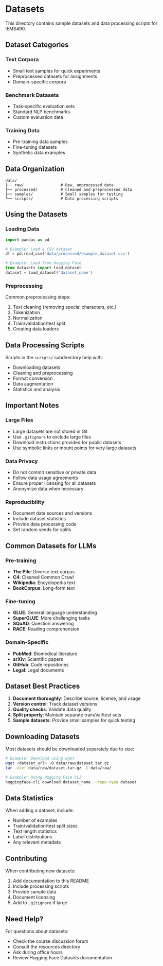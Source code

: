 # Datasets

This directory contains sample datasets and data processing scripts for IEMS490.

## Dataset Categories

### Text Corpora
- Small text samples for quick experiments
- Preprocessed datasets for assignments
- Domain-specific corpora

### Benchmark Datasets
- Task-specific evaluation sets
- Standard NLP benchmarks
- Custom evaluation data

### Training Data
- Pre-training data samples
- Fine-tuning datasets
- Synthetic data examples

## Data Organization

```
data/
├── raw/                # Raw, unprocessed data
├── processed/          # Cleaned and preprocessed data
├── samples/            # Small samples for testing
└── scripts/            # Data processing scripts
```

## Using the Datasets

### Loading Data

```python
import pandas as pd

# Example: Load a CSV dataset
df = pd.read_csv('data/processed/example_dataset.csv')

# Example: Load from Hugging Face
from datasets import load_dataset
dataset = load_dataset('dataset_name')
```

### Preprocessing

Common preprocessing steps:
1. Text cleaning (removing special characters, etc.)
2. Tokenization
3. Normalization
4. Train/validation/test split
5. Creating data loaders

## Data Processing Scripts

Scripts in the `scripts/` subdirectory help with:
- Downloading datasets
- Cleaning and preprocessing
- Format conversion
- Data augmentation
- Statistics and analysis

## Important Notes

### Large Files
- Large datasets are not stored in Git
- Use `.gitignore` to exclude large files
- Download instructions provided for public datasets
- Use symbolic links or mount points for very large datasets

### Data Privacy
- Do not commit sensitive or private data
- Follow data usage agreements
- Ensure proper licensing for all datasets
- Anonymize data when necessary

### Reproducibility
- Document data sources and versions
- Include dataset statistics
- Provide data processing code
- Set random seeds for splits

## Common Datasets for LLMs

### Pre-training
- **The Pile**: Diverse text corpus
- **C4**: Cleaned Common Crawl
- **Wikipedia**: Encyclopedia text
- **BookCorpus**: Long-form text

### Fine-tuning
- **GLUE**: General language understanding
- **SuperGLUE**: More challenging tasks
- **SQuAD**: Question answering
- **RACE**: Reading comprehension

### Domain-Specific
- **PubMed**: Biomedical literature
- **arXiv**: Scientific papers
- **GitHub**: Code repositories
- **Legal**: Legal documents

## Dataset Best Practices

1. **Document thoroughly**: Describe source, license, and usage
2. **Version control**: Track dataset versions
3. **Quality checks**: Validate data quality
4. **Split properly**: Maintain separate train/val/test sets
5. **Sample datasets**: Provide small samples for quick testing

## Downloading Datasets

Most datasets should be downloaded separately due to size:

```bash
# Example: Download using wget
wget <dataset_url> -O data/raw/dataset.tar.gz
tar -xzvf data/raw/dataset.tar.gz -C data/raw/

# Example: Using Hugging Face CLI
huggingface-cli download dataset_name --repo-type dataset
```

## Data Statistics

When adding a dataset, include:
- Number of examples
- Train/validation/test split sizes
- Text length statistics
- Label distributions
- Any relevant metadata

## Contributing

When contributing new datasets:
1. Add documentation to this README
2. Include processing scripts
3. Provide sample data
4. Document licensing
5. Add to `.gitignore` if large

## Need Help?

For questions about datasets:
- Check the course discussion forum
- Consult the resources directory
- Ask during office hours
- Review Hugging Face Datasets documentation
